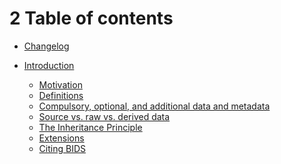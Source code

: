 2 Table of contents
=======================

- [Changelog](./CHANGES.md)

- [Introduction](./Introduction/README.md)
  - [Motivation](./Introduction/1_Motivation.md)
  - [Definitions](./Introduction/2_Definitions.md)
  - [Compulsory, optional, and additional data and metadata](./Introduction/3_Compulsory.md)
  - [Source vs. raw vs. derived data](./Introduction/4_Source_data.md)
  - [The Inheritance Principle](./Introduction/5_Inheritance.md)
  - [Extensions](./Introduction/6_Extensions.md)
  - [Citing BIDS](./Introduction/7_Citing_BIDS.md)


  <!-- [4 File Format specification](#heading=h.nx8ar720y0tv)
  > [4.1 Imaging files](#heading=h.y0f2axq397vt)
  > [4.2 Tabular files](#heading=h.r85srnfs3y24)
  >> [4.2.1 Example:](#heading=h.fpjccp3z8lxv)
  >> [4.2.2 Example:](#heading=h.o9t9l483hwh7)

  > [4.3 Key/value files (dictionaries)](#heading=h.c75m812a750g)
  >> [4.3.1 Example:](#heading=h.str6bi80689r)

  [5 Participant names and other labels](#heading=h.8mzv4iyo50ug)

  [6 Units](#heading=h.ltev6sakv13v)

  [7 Directory structure](#heading=h.1vzzcnz6wczd)
  > [7.1 Single session example](#heading=h.6hp4sl1q6arb)

  [8 Detailed file descriptions](#heading=h.v9uqdvt04vsf)
  > [8.1 Dataset description](#heading=h.ie43v2mfgaeq)
  >> [8.1.1 dataset_description.json](#heading=h.qza727avafid)
  >> [8.1.2 README](#heading=h.yizt58dn4hby)
  >> [8.1.3 CHANGES](#heading=h.732zmmqh1yq7)

  > [8.2 Code](#heading=h.csdrm1qizwq9)
  > [8.3 Magnetic Resonance Imaging data](#heading=h.5k5g55vj6iy6)
  >> [8.3.1 Common metadata fields](#heading=h.5u721tt1h9pe)
  >> [8.3.2 Anatomy imaging data](#heading=h.fm6ipijipc08)
  >> [8.3.3 Task (including resting state) imaging
  data](#heading=h.r8mrcau3kkcq)
  >>> [8.3.3.1 Example:](#heading=h.1q8p210od2f)

  >> [8.3.4 Diffusion imaging data](#heading=h.xfuiufnb319)
  >>> [8.3.4.1 bvec example:](#heading=h.r9czn8f0t58k)
  >>> [8.3.4.2 bval example:](#heading=h.e948atq2ku1n)
  >>> [8.3.4.3 JSON example:](#heading=h.hxcaki8xqrp6)

  >> [8.3.5 Fieldmap data](#heading=h.fcegd01wpsf8)
  >>> [8.3.5.1 Case 1: Phase difference image and at least one magnitude
  image](#heading=h.fexn37cr2yum)
  >>> [8.3.5.2 Case 2: Two phase images and two magnitude
  images](#heading=h.dytrqt3rfo2y)
  >>> [8.3.5.3 Case 3: A single, real fieldmap image (showing the field
  inhomogeneity in each voxel)](#heading=h.9wqqfa1lqctc)
  >>> [8.3.5.4 Case 4: Multiple phase encoded directions
  (“pepolar”)](#heading=h.6gef31kvsx0l)

  >[8.4 Magnetoencephalography (MEG)](#heading=h.y1yw5l9a04g2)
  >> [8.4.1 MEG recording data](#heading=h.ln9qkltewtqa)
  >>>[8.4.1.1 Sidecar JSON document
  (\*\_meg.json)](#heading=h.wmua3ist46l2)

  >> [8.4.2 Channels description table
  (\*\_channels.tsv)](#heading=h.2ng8e4h6db4p)
  >> [8.4.3 Coordinate System JSON document
  (\*\_coordsystem.json)](#heading=h.vz4gpcbftsuu)
  >> [8.4.4 Photos of the anatomical landmarks and/or head localization
  coils  (\*\_photo.jpg)](#heading=h.li6xt1s6zgjs)
  >> [8.4.5 3-D head point /electrode locations file
  (\*\_headshape.<manufacturer_specific_format>)](#heading=h.jrc7wyqvlzpp)
  >> [8.4.6 Empty-room files (sub-emptyroom)](#heading=h.i7qifoac3vgf)

  > [8.5 Task events](#heading=h.daip42kp5ndz)
  >> [8.5.1 Example:](#heading=h.akoyjl6f4i1e)
  >> [8.5.2 Example:](#heading=h.gsp1xuuo09tb)
  >> [8.5.3 Example:](#heading=h.8leve31f2d03)

  > [8.6 Physiological and other continuous
  recordings](#heading=h.usbya6fhiy5v)
  >> [8.6.1 Example:](#heading=h.mtd2764i6ii1)

  > [8.7 Behavioral experiments (with no
  MRI)](#heading=h.cpt8jqa5g0y7)

  > [8.8 Scans file](#heading=h.rw11qtsldsuw)
  >> [8.8.1 Example:](#heading=h.xtaf7kerpvji)

  > [8.9 Participant file](#heading=h.pi5iigxxt8vy)
  >> [8.9.1 participants.tsv example:](#heading=h.rsax9zcpo17t)

  [9 Longitudinal studies with multiple sessions
  (visits)](#heading=h.5c3b4lpzj5cn)
  > [9.1 Sessions file](#heading=h.yba5gfw0vmht)
  >> [9.1.1 Multiple sessions example:](#heading=h.ia2iiqnuitj)

  [10 Multi-site or multi-center studies](#heading=h.29tn5cduh4ci)
  > [10.1 Option 1: Treat each site/center as a separate
  dataset.](#heading=h.totu2lw0gxlj)
  > [10.2 Option 2: Combining sites/centers into one
  dataset](#heading=h.1t5ygwr3qrpq)

  [11 Appendix I: Contributors](#heading=h.hds2i7ii7hjo)

  [12 Appendix II: Licenses](#heading=h.8bxgvc9yrtig)

  [13 Appendix III: Hierarchical Event Descriptor (HED)
  Tags](#heading=h.5sn36nhoj1fw)
  > [13.1 Example:](#heading=h.rqz45nlfb5rx)
  > [13.2 Example:](#heading=h.b382e7m2jzvb)

  [14 Appendix IV: Entity table](#heading=h.hj3w5z9pw4n7)

  [15 Appendix V: Units](#heading=h.h112sr17n2m2)

  [16 Appendix  VI: MEG file formats](#heading=h.l5rpo9atl5qp)
  > [16.1 CTF](#heading=h.kzx3m7s518x2)
  > [16.2 Elekta/Neuromag](#heading=h.a7ggx48p7aaf)
  > [16.3 4D neuroimaging/BTi](#heading=h.gy0kbzisg1f1)
  > [16.4 KIT/Yokogawa](#heading=h.2gmmxawyna7r)
  > [16.5 KRISS](#heading=h.ts11elruq7kt)
  > [16.6 ITAB](#heading=h.sgxhj770nor)
  > [16.7 Aalto/MEG–MRI](#heading=h.moujhgczbkr9)

  [17 Appendix VII: preferred names of MEG
  systems](#heading=h.bp5mugaep86u)

  [18 Appendix VIII: preferred names of Coordinate
  systems](#heading=h.snhwsmgj62e1)
  > [18.1 MEG specific Coordinate Systems](#heading=h.kfm2qyo3x0mo)
  > [18.2 EEG specific Coordinate Systems](#heading=h.z9g5132tdpry)
  > [18.2 Template based Coordinate Systems](#heading=h.qrh9iqfvccq5) -->
